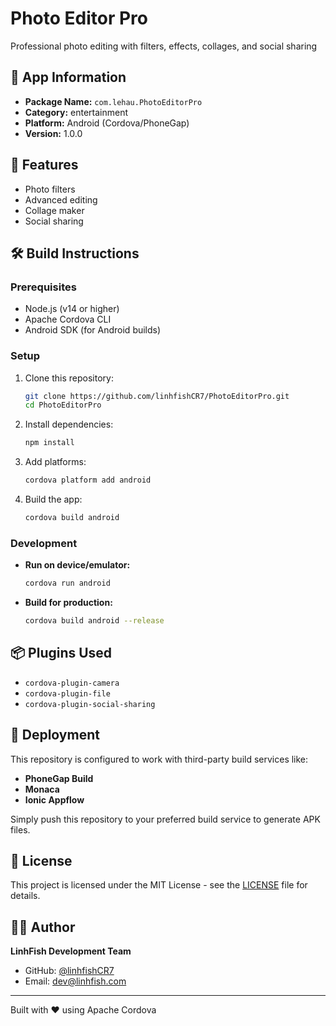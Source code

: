 # Photo Editor Pro

Professional photo editing with filters, effects, collages, and social sharing

## 📱 App Information

- **Package Name:** `com.lehau.PhotoEditorPro`
- **Category:** entertainment
- **Platform:** Android (Cordova/PhoneGap)
- **Version:** 1.0.0

## 🚀 Features

- Photo filters
- Advanced editing
- Collage maker
- Social sharing

## 🛠️ Build Instructions

### Prerequisites

- Node.js (v14 or higher)
- Apache Cordova CLI
- Android SDK (for Android builds)

### Setup

1. Clone this repository:
   ```bash
   git clone https://github.com/linhfishCR7/PhotoEditorPro.git
   cd PhotoEditorPro
   ```

2. Install dependencies:
   ```bash
   npm install
   ```

3. Add platforms:
   ```bash
   cordova platform add android
   ```

4. Build the app:
   ```bash
   cordova build android
   ```

### Development

- **Run on device/emulator:**
  ```bash
  cordova run android
  ```

- **Build for production:**
  ```bash
  cordova build android --release
  ```

## 📦 Plugins Used

- `cordova-plugin-camera`
- `cordova-plugin-file`
- `cordova-plugin-social-sharing`

## 🚀 Deployment

This repository is configured to work with third-party build services like:

- **PhoneGap Build**
- **Monaca**
- **Ionic Appflow**

Simply push this repository to your preferred build service to generate APK files.

## 📄 License

This project is licensed under the MIT License - see the [LICENSE](LICENSE) file for details.

## 👨‍💻 Author

**LinhFish Development Team**
- GitHub: [@linhfishCR7](https://github.com/linhfishCR7)
- Email: dev@linhfish.com

---

Built with ❤️ using Apache Cordova